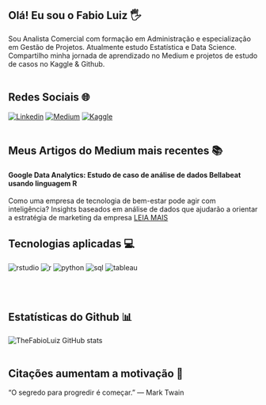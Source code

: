 ## Olá! Eu sou o Fabio Luiz 🖐️
Sou Analista Comercial com formação em Administração e especialização em Gestão de Projetos. Atualmente estudo Estatística e Data Science.  
Compartilho minha jornada de aprendizado no Medium e projetos de estudo de casos no Kaggle & Github.
<br></br>
## Redes Sociais 🌐
[![Linkedin](https://img.shields.io/badge/LinkedIn-0077B5?style=for-the-badge&logo=linkedin&logoColor=white)](https://www.linkedin.com/in/fabioluiz07) [![Medium](https://img.shields.io/badge/Medium-12100E?style=for-the-badge&logo=medium&logoColor=white)](https://medium.com/@fabioluz.f22) [![Kaggle](https://img.shields.io/badge/Kaggle-20BEFF?style=for-the-badge&logo=Kaggle&logoColor=white)](https://www.kaggle.com/fabiosilva6085)
<br></br>
## Meus Artigos do Medium mais recentes 📚
#### Google Data Analytics: Estudo de caso de análise de dados Bellabeat usando linguagem R 
Como uma empresa de tecnologia de bem-estar pode agir com inteligência? Insights baseados em análise de dados que ajudarão a orientar a estratégia de marketing da empresa [LEIA MAIS](https://www.kaggle.com/code/fabiosilva6085/bellabeat-estudo-de-caso-usando-r) 


## Tecnologias aplicadas 💻
<div style="display: inline_block">
  <img align= "center" alt="rstudio" src="https://img.shields.io/badge/RStudio-75AADB?style=for-the-badge&logo=RStudio&logoColor=white" />
  <img align= "center" alt="r" src="https://img.shields.io/badge/R-276DC3?style=for-the-badge&logo=r&logoColor=white" />
  <img align= "center" alt="python" src="https://img.shields.io/badge/Python-14354C?style=for-the-badge&logo=python&logoColor=white" />
  <img align= "center" alt="sql" src="https://img.shields.io/badge/Microsoft_SQL_Server-CC2927?style=for-the-badge&logo=microsoft-sql-server&logoColor=white" />
  <img align= "center" alt="tableau" src="https://img.shields.io/badge/Tableau-E97627?style=for-the-badge&logo=Tableau&logoColor=white" />
</div>

<br></br>
## Estatísticas do Github 📊
![TheFabioLuiz GitHub stats](https://github-readme-stats.vercel.app/api?username=thefabioluiz&show_icons=true&theme=dracula)
<br></br>
## Citações aumentam a motivação 🚀
“O segredo para progredir é começar.” — Mark Twain

 
